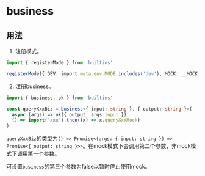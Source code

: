# business

## 用法

1. 注册模式。

```typescript
import { registerMode } from 'builtins'

registerMode({ DEV: import.meta.env.MODE.includes('dev'), MOCK: __MOCK__ })
```

2. 注册business。

```typescript
import { business, ok } from 'builtins'

const queryXxxBiz = business<{ input: string }, { output: string }>(
  async (args) => ok({ output: args.input }),
  () => import('xxx').then((x) => x.queryXxxMock)
)
```

`queryXxxBiz`的类型为`() => Promise<(args: { input: string }) => Promise<{ output: string }>>`。在mock模式下会调用第二个参数，非mock模式下调用第一个参数。

可设置`business`的第三个参数为false以暂时停止使用mock。
